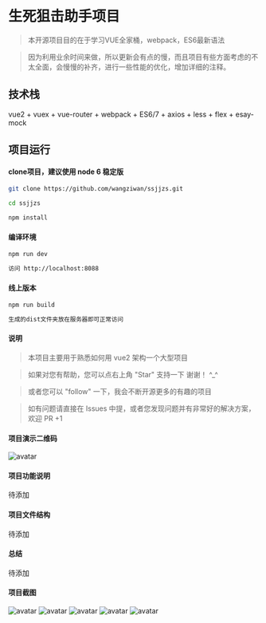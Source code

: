# 生死狙击助手项目
> 本开源项目目的在于学习VUE全家桶，webpack，ES6最新语法

>因为利用业余时间来做，所以更新会有点的慢，而且项目有些方面考虑的不太全面，会慢慢的补齐，进行一些性能的优化，增加详细的注释。

## 技术栈
vue2 + vuex + vue-router + webpack + ES6/7 + axios + less + flex + esay-mock

## 项目运行

#### clone项目，建议使用 node 6 稳定版
```bash
git clone https://github.com/wangziwan/ssjjzs.git 

cd ssjjzs 

npm install
````

#### 编译环境
```bash
npm run dev

访问 http://localhost:8088
````

#### 线上版本
```bash
npm run build

生成的dist文件夹放在服务器即可正常访问
````

#### 说明
>本项目主要用于熟悉如何用 vue2 架构一个大型项目

>如果对您有帮助，您可以点右上角 "Star" 支持一下 谢谢！ ^_^

>或者您可以 "follow" 一下，我会不断开源更多的有趣的项目

>如有问题请直接在 Issues 中提，或者您发现问题并有非常好的解决方案，欢迎 PR +1

#### 项目演示二维码
![avatar](https://github.com/wangziwan/ssjjzs/blob/master/screenshot/ewm.jpg)

#### 项目功能说明
待添加

#### 项目文件结构
待添加

#### 总结
待添加

#### 项目截图
![avatar](https://github.com/wangziwan/ssjjzs/blob/master/screenshot/1.jpg)
![avatar](https://github.com/wangziwan/ssjjzs/blob/master/screenshot/2.jpg)
![avatar](https://github.com/wangziwan/ssjjzs/blob/master/screenshot/3.jpg)
![avatar](https://github.com/wangziwan/ssjjzs/blob/master/screenshot/4.jpg)
![avatar](https://github.com/wangziwan/ssjjzs/blob/master/screenshot/5.jpg)

